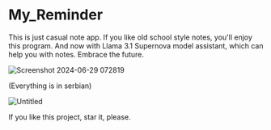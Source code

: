 # My_Reminder
This is just casual note app. If you like old school style notes, you'll enjoy this program. And now with Llama 3.1 Supernova model assistant, which can help you with notes. Embrace the future.

![Screenshot 2024-06-29 072819](https://github.com/Anonymous6598/My_Reminder/assets/121385046/0f7d159c-0b90-4a73-a1d7-8a9e2ac9450c)

(Everything is in serbian)

![Untitled](https://github.com/Anonymous6598/My_Reminder/assets/121385046/943577a6-f6c7-407e-ac89-2113d345c9e3)

If you like this project, star it, please.
